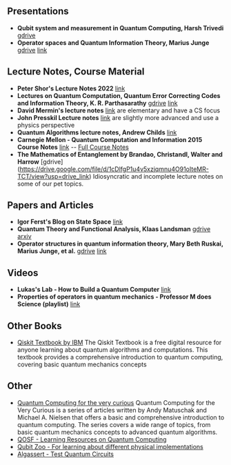 ## Presentations
* **Qubit system and measurement in Quantum Computing, Harsh Trivedi** [gdrive](https://drive.google.com/file/d/1F11b4QNZwfx_-KpL3y2b4heORlBNOIwr/view?usp=drive_link)
* **Operator spaces and Quantum Information Theory, Marius Junge** [gdrive](https://drive.google.com/file/d/1yZgpWSQ25W5G1G1nS8Zwr5QmrQu7n6-U/view?usp=drive_link) [link](https://www.birs.ca/workshops/2010/10w5005/files/junge.pdf)

## Lecture Notes, Course Material

* **Peter Shor's Lecture Notes 2022** [link](https://math.mit.edu/~shor/435-LN/)
* **Lectures on Quantum Computation, Quantum Error Correcting Codes and Information Theory, K. R. Parthasarathy** [gdrive](https://drive.google.com/file/d/1TMH9vhqeMa2rc1UUx3-fdhOLthdJgqT8/view?usp=drive_link) [link](https://static.cse.iitk.ac.in/users/ppk/notes/krp.pdf)
* **David Mermin's lecture notes** [link](http://www.lassp.cornell.edu/mermin/qcomp/CS483.html) are elementary and have a CS focus 
* **John Presskil Lecture notes** [link](http://www.theory.caltech.edu/~preskill/ph229/) are slightly more advanced and use a physics perspective
* **Quantum Algorithms lecture notes, Andrew Childs** [link](http://www.cs.umd.edu/~amchilds/qa/qa.pdf)
* **Carnegie Mellon - Quantum Computation and Information 2015 Course Notes** [link](https://www.cs.cmu.edu/~odonnell/quantum15/) -- [Full Course Notes](https://www.cs.cmu.edu/~odonnell/quantum15/QuantumComputationScribeNotesByRyanODonnellAndJohnWright.pdf)
* **The Mathematics of Entanglement by Brandao, Christandl, Walter and Harrow** [gdrive] (https://drive.google.com/file/d/1cDlfgP1u4v5xzjqmnu4O91oIteMR-TCT/view?usp=drive_link) Idiosyncratic and incomplete lecture notes on some of our pet topics.

## Papers and Articles
* **Igor Ferst's Blog on State Space** [link](https://sirjosephporter.com/2022/02/14/state-space/)
* **Quantum Theory and Functional Analysis, Klaas Landsman** [gdrive](https://drive.google.com/file/d/1kLyDVCEAi_p1yj2lyLcelTeLT7TC7kNm/view?usp=drive_link) [arxiv](https://arxiv.org/abs/1911.06630)
* **Operator structures in quantum information theory, Mary Beth Ruskai, Marius Junge, et al.** [gdrive](https://drive.google.com/file/d/1F7yHHYqWMTB3eGn6Yz2GwYH2s6DC9qPY/view?usp=drive_link) [link](https://www.birs.ca/workshops/2012/12w5084/report12w5084.pdf)

## Videos
* **Lukas's Lab - How to Build a Quantum Computer** [link](https://www.youtube.com/watch?v=N06hC1GL1ns)
* **Properties of operators in quantum mechanics - Professor M does Science (playlist)** [link](https://www.youtube.com/playlist?list=PL8W2boV7eVfnb10T_COKPozxEYzEKDwns)

## Other Books
* [Qiskit Textbook by IBM](https://qiskit.org/textbook/preface.html) The Qiskit Textbook is a free digital resource for anyone learning about quantum algorithms and computations. This textbook provides a comprehensive introduction to quantum computing, covering basic quantum mechanics concepts

## Other
* [Quantum Computing for the very curious](https://quantum.country/qcvc) Quantum Computing for the Very Curious is a series of articles written by Andy Matuschak and Michael A. Nielsen that offers a basic and comprehensive introduction to quantum computing. The series covers a wide range of topics, from basic quantum mechanics concepts to advanced quantum algorithms.
* [QOSF - Learning Resources on Quantum Computing](https://www.qosf.org/learn_quantum/)
* [Qubit Zoo - For learning about different physical implementations](https://qubitzoo.org)
* [Algassert - Test Quantum Circuits](https://algassert.com/quirk)

